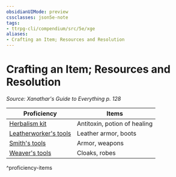 ```yaml
---
obsidianUIMode: preview
cssclasses: json5e-note
tags:
- ttrpg-cli/compendium/src/5e/xge
aliases:
- Crafting an Item; Resources and Resolution
---
```

# Crafting an Item; Resources and Resolution
*Source: Xanathar's Guide to Everything p. 128* 

| Proficiency | Items |
|-------------|-------|
| [Herbalism kit](/3-Mechanics/CLI/Compendium/items/herbalism-kit.md) | Antitoxin, potion of healing |
| [Leatherworker's tools](/3-Mechanics/CLI/Compendium/items/leatherworkers-tools.md) | Leather armor, boots |
| [Smith's tools](/3-Mechanics/CLI/Compendium/items/smiths-tools.md) | Armor, weapons |
| [Weaver's tools](/3-Mechanics/CLI/Compendium/items/weavers-tools.md) | Cloaks, robes |
^proficiency-items